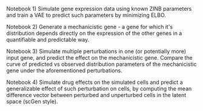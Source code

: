 Notebook 1) Simulate gene expression data using known ZINB parameters and train a VAE to predict such parameters by minimizing ELBO.

Notebook 2) Generate a mechanicistic gene - a gene for which it's distribution depends directly on the expression of the other genes in a quantifiable and predictable way.

Notebook 3) Simulate multiple perturbations in one (or potentially more) input gene, and predict the effect on the mechanicistic gene. Compare the curve of predicted vs observed distribution parameters of the mechanicistic gene under the aforementioned perturbations.

Notebook 4) Simulate drug effects on the simulated cells and predict a generalizable effect of such perturbation on cells, by computing the mean difference vector between perturbed and unperturbed cells in the latent space (scGen style).
